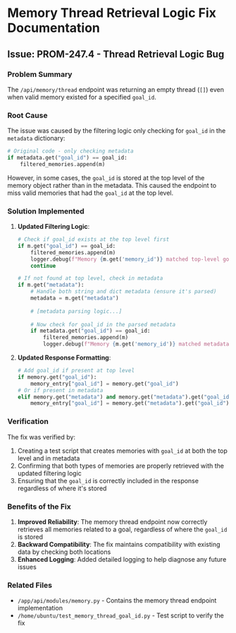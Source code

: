 # Memory Thread Retrieval Logic Fix Documentation

## Issue: PROM-247.4 - Thread Retrieval Logic Bug

### Problem Summary
The `/api/memory/thread` endpoint was returning an empty thread (`[]`) even when valid memory existed for a specified `goal_id`.

### Root Cause
The issue was caused by the filtering logic only checking for `goal_id` in the `metadata` dictionary:

```python
# Original code - only checking metadata
if metadata.get("goal_id") == goal_id:
    filtered_memories.append(m)
```

However, in some cases, the `goal_id` is stored at the top level of the memory object rather than in the metadata. This caused the endpoint to miss valid memories that had the `goal_id` at the top level.

### Solution Implemented

1. **Updated Filtering Logic**:
   ```python
   # Check if goal_id exists at the top level first
   if m.get("goal_id") == goal_id:
       filtered_memories.append(m)
       logger.debug(f"Memory {m.get('memory_id')} matched top-level goal_id {goal_id}")
       continue
   
   # If not found at top level, check in metadata
   if m.get("metadata"):
       # Handle both string and dict metadata (ensure it's parsed)
       metadata = m.get("metadata")
       
       # [metadata parsing logic...]
       
       # Now check for goal_id in the parsed metadata
       if metadata.get("goal_id") == goal_id:
           filtered_memories.append(m)
           logger.debug(f"Memory {m.get('memory_id')} matched metadata goal_id {goal_id}")
   ```

2. **Updated Response Formatting**:
   ```python
   # Add goal_id if present at top level
   if memory.get("goal_id"):
       memory_entry["goal_id"] = memory.get("goal_id")
   # Or if present in metadata
   elif memory.get("metadata") and memory.get("metadata").get("goal_id"):
       memory_entry["goal_id"] = memory.get("metadata").get("goal_id")
   ```

### Verification
The fix was verified by:
1. Creating a test script that creates memories with `goal_id` at both the top level and in metadata
2. Confirming that both types of memories are properly retrieved with the updated filtering logic
3. Ensuring that the `goal_id` is correctly included in the response regardless of where it's stored

### Benefits of the Fix
1. **Improved Reliability**: The memory thread endpoint now correctly retrieves all memories related to a goal, regardless of where the `goal_id` is stored
2. **Backward Compatibility**: The fix maintains compatibility with existing data by checking both locations
3. **Enhanced Logging**: Added detailed logging to help diagnose any future issues

### Related Files
- `/app/api/modules/memory.py` - Contains the memory thread endpoint implementation
- `/home/ubuntu/test_memory_thread_goal_id.py` - Test script to verify the fix
